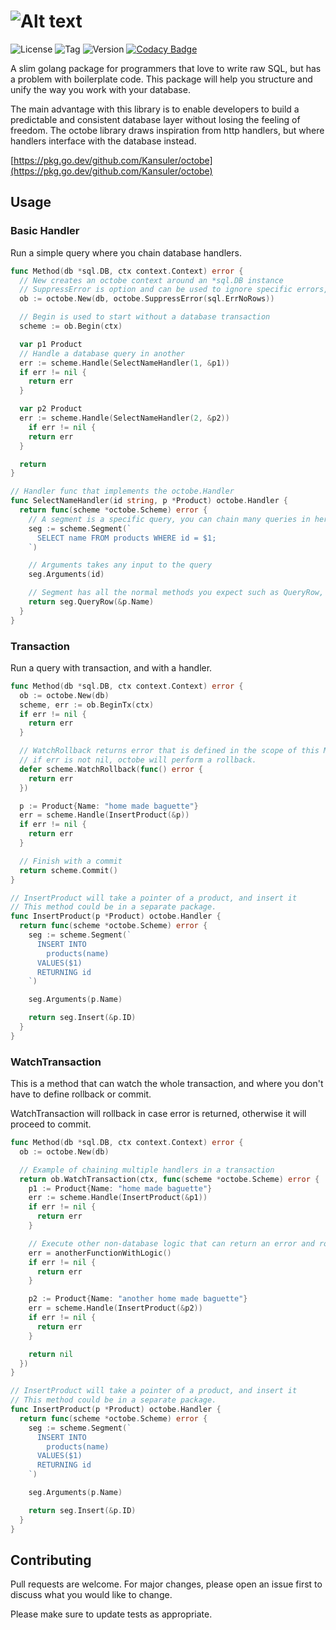 # ![Alt text](https://raw.github.com/Kansuler/octobe/master/doc/octobe_logo.svg)

![License](https://img.shields.io/github/license/Kansuler/octobe) ![Tag](https://img.shields.io/github/v/tag/Kansuler/octobe) ![Version](https://img.shields.io/github/go-mod/go-version/Kansuler/octobe) [![Codacy Badge](https://app.codacy.com/project/badge/Grade/492e6729782b471788994a72f2359f39)](https://www.codacy.com/gh/Kansuler/octobe/dashboard?utm_source=github.com&utm_medium=referral&utm_content=Kansuler/octobe&utm_campaign=Badge_Grade)

A slim golang package for programmers that love to write raw SQL, but has a problem with boilerplate code. This package will help you structure and unify the way you work with your database.

The main advantage with this library is to enable developers to build a predictable and consistent database layer without losing the feeling of freedom. The octobe library draws inspiration from http handlers, but where handlers interface with the database instead.

[https://pkg.go.dev/github.com/Kansuler/octobe](https://pkg.go.dev/github.com/Kansuler/octobe)

## Usage

### Basic Handler

Run a simple query where you chain database handlers.

```go
func Method(db *sql.DB, ctx context.Context) error {
  // New creates an octobe context around an *sql.DB instance
  // SuppressError is option and can be used to ignore specific errors, like sql.ErrNoRows"
  ob := octobe.New(db, octobe.SuppressError(sql.ErrNoRows))

  // Begin is used to start without a database transaction
  scheme := ob.Begin(ctx)

  var p1 Product
  // Handle a database query in another
  err := scheme.Handle(SelectNameHandler(1, &p1))
  if err != nil {
    return err
  }

  var p2 Product
  err := scheme.Handle(SelectNameHandler(2, &p2))
    if err != nil {
    return err
  }

  return
}

// Handler func that implements the octobe.Handler
func SelectNameHandler(id string, p *Product) octobe.Handler {
  return func(scheme *octobe.Scheme) error {
    // A segment is a specific query, you can chain many queries in here, or split chained logic into multiple handler funcs if you'd like.
    seg := scheme.Segment(`
      SELECT name FROM products WHERE id = $1;
    `)

    // Arguments takes any input to the query
    seg.Arguments(id)

    // Segment has all the normal methods you expect such as QueryRow, Query and Exec.
    return seg.QueryRow(&p.Name)
  }
}
```

### Transaction

Run a query with transaction, and with a handler.

```go
func Method(db *sql.DB, ctx context.Context) error {
  ob := octobe.New(db)
  scheme, err := ob.BeginTx(ctx)
  if err != nil {
    return err
  }

  // WatchRollback returns error that is defined in the scope of this Method.
  // if err is not nil, octobe will perform a rollback.
  defer scheme.WatchRollback(func() error {
    return err
  })

  p := Product{Name: "home made baguette"}
  err = scheme.Handle(InsertProduct(&p))
  if err != nil {
    return err
  }

  // Finish with a commit
  return scheme.Commit()
}

// InsertProduct will take a pointer of a product, and insert it
// This method could be in a separate package.
func InsertProduct(p *Product) octobe.Handler {
  return func(scheme *octobe.Scheme) error {
    seg := scheme.Segment(`
      INSERT INTO
        products(name)
      VALUES($1)
      RETURNING id
    `)

    seg.Arguments(p.Name)

    return seg.Insert(&p.ID)
  }
}
```

### WatchTransaction

This is a method that can watch the whole transaction, and where you don't have to define rollback or commit.

WatchTransaction will rollback in case error is returned, otherwise it will proceed to commit.

```go
func Method(db *sql.DB, ctx context.Context) error {
  ob := octobe.New(db)

  // Example of chaining multiple handlers in a transaction
  return ob.WatchTransaction(ctx, func(scheme *octobe.Scheme) error {
    p1 := Product{Name: "home made baguette"}
    err := scheme.Handle(InsertProduct(&p1))
    if err != nil {
      return err
    }

    // Execute other non-database logic that can return an error and rollback the transaction
    err = anotherFunctionWithLogic()
    if err != nil {
      return err
    }

    p2 := Product{Name: "another home made baguette"}
    err = scheme.Handle(InsertProduct(&p2))
    if err != nil {
      return err
    }

    return nil
  })
}

// InsertProduct will take a pointer of a product, and insert it
// This method could be in a separate package.
func InsertProduct(p *Product) octobe.Handler {
  return func(scheme *octobe.Scheme) error {
    seg := scheme.Segment(`
      INSERT INTO
        products(name)
      VALUES($1)
      RETURNING id
    `)

    seg.Arguments(p.Name)

    return seg.Insert(&p.ID)
  }
}
```

## Contributing

Pull requests are welcome. For major changes, please open an issue first to discuss what you would like to change.

Please make sure to update tests as appropriate.
